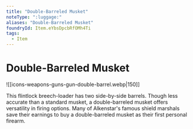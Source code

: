 ```yaml
---
title: "Double-Barreled Musket"
noteType: ":luggage:"
aliases: "Double-Barreled Musket"
foundryId: Item.eYbsDpcbRfOMh4Ti
tags:
  - Item
---
```


# Double-Barreled Musket
![[icons-weapons-guns-gun-double-barrel.webp|150]]

This flintlock breech-loader has two side-by-side barrels. Though less accurate than a standard musket, a double-barreled musket offers versatility in firing options. Many of Alkenstar's famous shield marshals save their earnings to buy a double-barreled musket as their first personal firearm.
